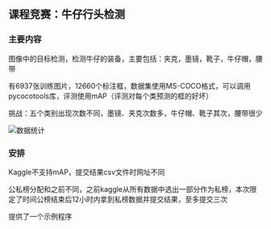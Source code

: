 ## 课程竞赛：牛仔行头检测


### 主要内容


图像中的目标检测，检测牛仔的装备，主要包括：夹克，墨镜，靴子，牛仔帽，腰带


有6937张训练图片，12660个标注框，数据集使用MS-COCO格式，可以调用pycocotools库，评测使用mAP（评测对每个类预测的框的好坏）


挑战：五个类别出现次数不同，墨镜、夹克次数多，牛仔帽、靴子其次，腰带很少


![数据统计](../imgs/50/数据统计.png)


### 安排


Kaggle不支持mAP，提交结果csv文件时网址不同


公私榜分配和之前不同，之前kaggle从所有数据中选出一部分作为私榜，本次限定了时间公榜结束后12小时内拿到私榜数据并提交结果，至多提交三次


提供了一个示例程序


<!--stackedit_data:
eyJoaXN0b3J5IjpbLTM5MzUyMjYwOSw5MjAyODY5ODNdfQ==
-->